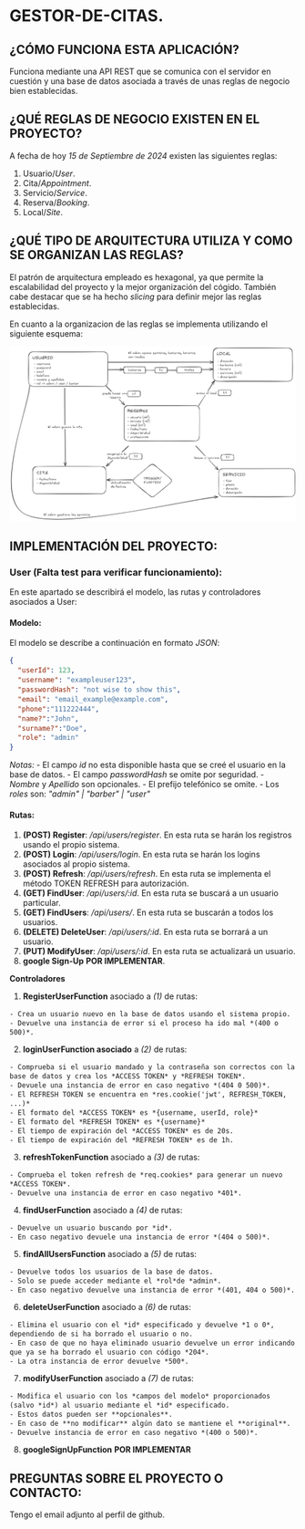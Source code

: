 # GESTOR-DE-CITAS.

## ¿CÓMO FUNCIONA ESTA APLICACIÓN?

Funciona mediante una API REST que se comunica con el servidor en cuestión y una base de datos asociada a través de unas reglas de negocio bien establecidas.

## ¿QUÉ REGLAS DE NEGOCIO EXISTEN EN EL PROYECTO?

A fecha de hoy *15 de Septiembre de 2024* existen las siguientes reglas:

1. Usuario/*User*.
2. Cita/*Appointment*.
3. Servicio/*Service*.
4. Reserva/*Booking*.
5. Local/*Site*.

## ¿QUÉ TIPO DE ARQUITECTURA UTILIZA Y COMO SE ORGANIZAN LAS REGLAS?

El patrón de arquitectura empleado es hexagonal, ya que permite la escalabilidad del proyecto y la mejor organización del cógido. También cabe destacar que se ha hecho *slicing* para definir mejor las reglas establecidas.  

En cuanto a la organizacion de las reglas se implementa utilizando el siguiente esquema:

![Esquema que muestra la relacion entre las reglas de negocio de la aplicación](/schema_images/Implementation.png "Reglas de negocio")

## IMPLEMENTACIÓN DEL PROYECTO:

### User (Falta test para verificar funcionamiento):

En este apartado se describirá el modelo, las rutas y controladores asociados a User:

#### Modelo:

El modelo se describe a continuación en formato *JSON*:

  ```json
  {
    "userId": 123,
    "username": "exampleuser123",
    "passwordHash": "not wise to show this", 
    "email": "email_example@example.com",
    "phone":"111222444",
    "name?":"John",
    "surname?":"Doe",
    "role": "admin"
  }
  ```
  *Notas:* 
    - El campo *id* no esta disponible hasta que se creé el usuario en la base de datos.
    - El campo *passwordHash* se omite por seguridad.
    - *Nombre* y *Apellido* son opcionales.
    - El prefijo telefónico se omite.
    - Los *roles* son: *"admin" | "barber" | "user"*

#### Rutas: 

  1. **(POST) Register**: */api/users/register*. En esta ruta se harán los registros usando el propio sistema.
  2. **(POST) Login**: */api/users/login*. En esta ruta se harán los logins asociados al propio sistema.
  3. **(POST) Refresh**: */api/users/refresh*. En esta ruta se implementa el método TOKEN REFRESH para autorización.
  4. **(GET) FindUser**: */api/users/:id*. En esta ruta se buscará a un usuario particular.
  5. **(GET) FindUsers**: */api/users/*. En esta ruta se buscarán a todos los usuarios.
  6. **(DELETE) DeleteUser**: */api/users/:id*. En esta ruta se borrará a un usuario.
  7. **(PUT) ModifyUser**: */api/users/:id*. En esta ruta se actualizará un usuario.
  8. **google Sign-Up** **POR IMPLEMENTAR**.

**Controladores**
  1. **RegisterUserFunction** asociado a *(1)* de rutas:

    - Crea un usuario nuevo en la base de datos usando el sistema propio.
    - Devuelve una instancia de error si el proceso ha ido mal *(400 o 500)*.

  2. **loginUserFunction asociado** a *(2)* de rutas:

    - Comprueba si el usuario mandado y la contraseña son correctos con la base de datos y crea los *ACCESS TOKEN* y *REFRESH TOKEN*.
    - Devuele una instancia de error en caso negativo *(404 0 500)*.
    - El REFRESH TOKEN se encuentra en *res.cookie('jwt', REFRESH_TOKEN, ...)*
    - El formato del *ACCESS TOKEN* es *{username, userId, role}*
    - El formato del *REFRESH TOKEN* es *{username}*
    - El tiempo de expiración del *ACCESS TOKEN* es de 20s.
    - El tiempo de expiración del *REFRESH TOKEN* es de 1h.

  3. **refreshTokenFunction** asociado a *(3)* de rutas: 

    - Comprueba el token refresh de *req.cookies* para generar un nuevo *ACCESS TOKEN*.
    - Devuelve una instancia de error en caso negativo *401*.

  4. **findUserFunction** asociado a *(4)* de rutas:

    - Devuelve un usuario buscando por *id*.
    - En caso negativo devuele una instancia de error *(404 o 500)*.

  5. **findAllUsersFunction** asociado a *(5)* de rutas:

    - Devuelve todos los usuarios de la base de datos.
    - Solo se puede acceder mediante el *rol*de *admin*.
    - En caso negativo devuelve una instancia de error *(401, 404 o 500)*.

  6. **deleteUserFunction** asociado a *(6)* de rutas:

    - Elimina el usuario con el *id* especificado y devuelve *1 o 0*, dependiendo de si ha borrado el usuario o no.
    - En caso de que no haya eliminado usuario devuelve un error indicando que ya se ha borrado el usuario con código *204*.
    - La otra instancia de error devuelve *500*.

  7. **modifyUserFunction** asociado a *(7)* de rutas:

    - Modifica el usuario con los *campos del modelo* proporcionados (salvo *id*) al usuario mediante el *id* especificado.
    - Estos datos pueden ser **opcionales**.
    - En caso de **no modificar** algún dato se mantiene el **original**.
    - Devuelve instancia de error en caso negativo *(400 o 500)*. 
    
  8. **googleSignUpFunction** **POR IMPLEMENTAR**



## PREGUNTAS SOBRE EL PROYECTO O CONTACTO:

Tengo el email adjunto al perfil de github.
